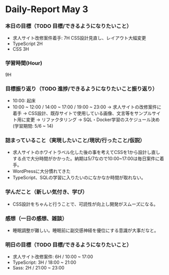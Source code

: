 # Daily-Report May 3

### 本日の目標（TODO 目標/できるようになりたいこと）
- 求人サイト改修案件着手: 7H CSS設計見直し、レイアウト大幅変更
- TypeScript 2H
- CSS 3H

### 学習時間(Hour)
9H

### 目標振り返り（TODO 進捗/できるようになりたいこと振り返り）
- 10:00: 起床
- 10:00 ~ 12:00 / 14:00 ~ 17:00 / 19:00 ~ 23:00
-> 求人サイトの改修案件に着手
-> CSS設計、既存サイトで使用している画像、文言等をサンプルサイト用に変更
-> リファクタリング
-> SQL・Docker学習のスケジュール決め(学習期間: 5/6 ~ 14)

### 詰まっていること（実現したいこと/現状/行ったこと/仮説）
- 求人サイトのホワイトラベル化した後の事を考えてCSSを1から設計し直しする点で大分時間がかかった。納期は5/7なので10:00~17:00は毎日案件に着手。
- WordPressに大分慣れてきた
- TypeScript、SQLの学習に入りたいのになかなか時間が取れない。

### 学んだこと（新しい気付き、学び）
- CSS設計をちゃんと行うことで、可読性が向上し開発がスムーズになる。

### 感想（一日の感想、雑談）
- 睡眠調整が難しい。睡眠前に副交感神経を優位にする意識が大事だなと。

### 明日の目標（TODO 目標/できるようになりたいこと）
- 求人サイト改修案件: 6H / 10:00 ~ 17:00
- TypeScript: 3H / 18:00 ~ 21:00
- Sass: 2H / 21:00 ~ 23:00
